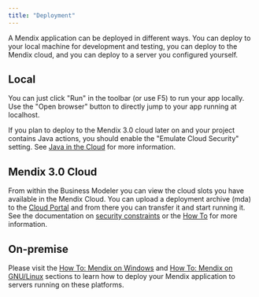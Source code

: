 ```yaml
---
title: "Deployment"
---
```

A Mendix application can be deployed in different ways. You can deploy to your local machine for development and testing, you can deploy to the Mendix cloud, and you can deploy to a server you configured yourself.

## Local

You can just click "Run" in the toolbar (or use F5) to run your app locally. Use the "Open browser" button to directly jump to your app running at localhost.

If you plan to deploy to the Mendix 3.0 cloud later on and your project contains Java actions, you should enable the "Emulate Cloud Security" setting. See [Java in the Cloud](java-in-the-cloud) for more information.

## Mendix 3.0 Cloud

From within the Business Modeler you can view the cloud slots you have available in the Mendix Cloud. You can upload a deployment archive (mda) to the [Cloud Portal](https://cloud.mendix.com) and from there you can transfer it and start running it. See the documentation on [security constraints](security-constraints-in-the-mendix-cloud) or the [How To](/howto40/mendix-on-the-mendix-cloud) for more information.

## On-premise

Please visit the [How To: Mendix on Windows](/howto40/mendix-on-windows---service-console-3) and [How To: Mendix on GNU/Linux](/howto40/installing-mendix-on-gnu) sections to learn how to deploy your Mendix application to servers running on these platforms.
